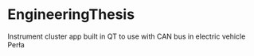 # EngineeringThesis
Instrument cluster app built in QT to use with CAN bus in electric vehicle Perła
